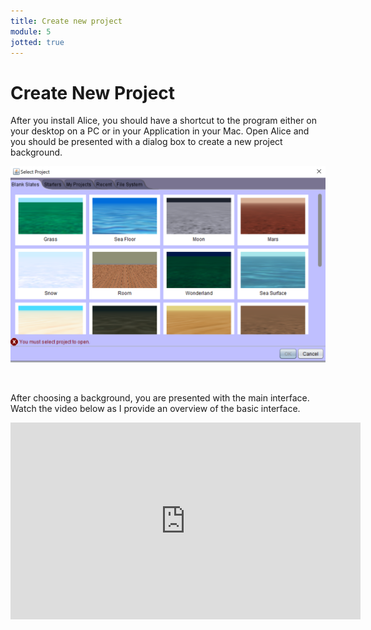 ```yaml
---
title: Create new project
module: 5
jotted: true
---
```


# Create New Project

After you install Alice, you should have a shortcut to the program either on your desktop on a PC or in your Application in your Mac.  Open Alice and you should be presented with a dialog box to create a new project background.
<p>

![New Project](../imgs/newproject.png "New Project")

<br>

After choosing a background, you are presented with the main interface.  Watch the video below as I provide an overview of the basic interface.

<!-- video here -->
<iframe width="560" height="315" src="https://umontana.zoom.us/recording/share/GD6TMhixO3ERbq1bzqNdlIZLPst2p_exLoMoLEivG--wIumekTziMw" frameborder="0" allow="accelerometer; autoplay; encrypted-media; gyroscope; picture-in-picture" allowfullscreen></iframe>